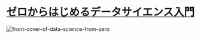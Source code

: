 # [ゼロからはじめるデータサイエンス入門](https://www.kspub.co.jp/book/detail/5132326.html)
![front-cover-of-data-science-from-zero](https://www.kspub.co.jp/book/detail/images/8e2cee80a3e43a0cbbecef67a945b93613c656b0.jpg)
